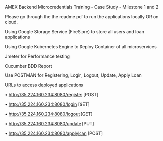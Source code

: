 AMEX Backend Microcredentials Training - Case Study - Milestone 1 and 2

Please go through the the readme pdf to run the applications locally OR on cloud.

Using Google Storage Service (FireStore) to store all users and loan applications

Using Google Kubernetes Engine to Deploy Container of all microservices

Jmeter for Performance testing

Cucumber BDD Report

Use POSTMAN for Registering, Login, Logout, Update, Apply Loan

URLs to access deployed applications

• http://35.224.160.234:8080/register [POST]

• http://35.224.160.234:8080/login [GET]

• http://35.224.160.234:8080/logout [GET]

• http://35.224.160.234:8080/update [PUT]

• http://35.224.160.234:8080/applyloan [POST]
